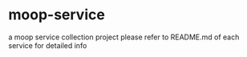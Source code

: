 # moop-service
a moop service collection project
please refer to README.md of each service for detailed info

